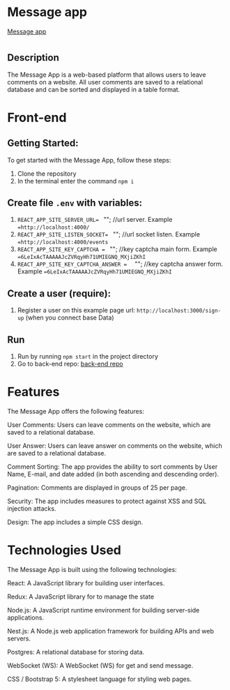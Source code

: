# Message app

 [Message app](https://zen-intership-web.onrender.com/)
#
## Description

The Message App is a web-based platform that allows users to leave comments on a website. All user comments are saved to a relational database and can be sorted and displayed in a table format.

# Front-end
## Getting Started:
To get started with the Message App, follow these steps:
1. Clone the repository
2. In the terminal enter the command `npm i`

## Create file `.env` with variables:
1. `REACT_APP_SITE_SERVER_URL= ` ""; //url server. Example `=http://localhost:4000/`
2. `REACT_APP_SITE_LISTEN_SOCKET= ` ""; //url socket  listen. Example `=http://localhost:4000/events`
3. `REACT_APP_SITE_KEY_CAPTCHA = ` ""; //key captcha main form. Example `=6LeIxAcTAAAAAJcZVRqyHh71UMIEGNQ_MXjiZKhI`
4. `REACT_APP_SITE_KEY_CAPTCHA_ANSWER =  ` ""; //key captcha answer form. Example `=6LeIxAcTAAAAAJcZVRqyHh71UMIEGNQ_MXjiZKhI`

## Create a user (require):
1. Register a user on this example page url:  `http://localhost:3000/sign-up` (when you connect base Data)

## Run
1. Run  by running `npm start` in the project directory
2. Go to back-end repo:  [back-end repo](https://github.com/Ihorhavryliak/zen-internship-server)
#
# Features
The Message App offers the following features:

User Comments: Users can leave comments on the website, which are saved to a relational database.

User Answer: Users can leave answer on comments on the website, which are saved to a relational database.

Comment Sorting: The app provides the ability to sort comments by User Name, E-mail, and date added (in both ascending and descending order).

Pagination: Comments are displayed in groups of 25 per page.

Security: The app includes measures to protect against XSS and SQL injection attacks.

Design: The app includes a simple CSS design.

# Technologies Used
The Message App is built using the following technologies:

React: A JavaScript library for building user interfaces.

Redux: A JavaScript library for to manage the state 

Node.js: A JavaScript runtime environment for building server-side applications.

Nest.js: A Node.js web application framework for building APIs and web servers.

Postgres: A relational database for storing data.

WebSocket (WS): A WebSocket (WS) for get and send message.

CSS / Bootstrap 5: A stylesheet language for styling web pages.



